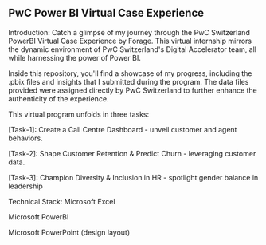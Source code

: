 PwC Power BI Virtual Case Experience
-------------------------------------------------------------------------------------------------------------------------------------------------------------------------------------------
Introduction:
Catch a glimpse of my journey through the PwC Switzerland PowerBI Virtual Case Experience by Forage. This virtual internship mirrors the dynamic environment of PwC Switzerland's Digital Accelerator team, all while harnessing the power of Power BI.

Inside this repository, you'll find a showcase of my progress, including the .pbix files and insights that I submitted during the program. The data files provided were assigned directly by PwC Switzerland to further enhance the authenticity of the experience.

This virtual program unfolds in three tasks:

[Task-1]: Create a Call Centre Dashboard - unveil customer and agent behaviors.

[Task-2]: Shape Customer Retention & Predict Churn - leveraging customer data.

[Task-3]: Champion Diversity & Inclusion in HR - spotlight gender balance in leadership

Technical Stack:
Microsoft Excel

Microsoft PowerBI

Microsoft PowerPoint (design layout)
